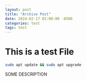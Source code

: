 ```yaml
---
layout: post
title: "Archive Post"
date: 2024-02-17 02:00:00 -0500
categories: test
tags: test
---
```


# This is a test File

```bash
sudo apt update && sudo apt upgrade
```
SOME DESCRIPTION